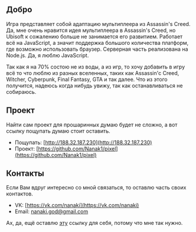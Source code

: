 ## Добро

Игра представляет собой адаптацию мультиплеера из Assassin's Creed. Да, мне очень нравится идея мультиплеера в Assassin's Creed, но Ubisoft к сожалению больше не занимается его развитием. Работает всё на JavaScript, а значит поддержка большого количества платформ, где возможно использовать браузер. Серверная часть реализована на Node.js. Да, я люблю JavaScript.

Так как я на 70% состою не из воды, а из игр, то хочу добавить в игру всё то что люблю из разных вселенных, таких как Assassin'c Creed, Witcher, Cyberpunk, Final Fantasy, GTA и так далее. Что из этого получится, надеюсь когда нибудь увижу, так как останавливаться не собираюсь.

## Проект

Найти сам проект для прошаринных думаю будет не сложно, а вот ссылку пощупать думаю стоит оставить.

- Пощупать: [http://188.32.187.230](http://188.32.187.230)
- Проект: [https://github.com/Nanak1/pixel](https://github.com/Nanak1/pixel)

## Контакты

Если Вам вдруг интересно со мной связаться, то оставлю часть своих контактов.

- VK: [https://vk.com/nanaki](https://vk.com/nanaki)
- Email: [nanaki.god@gmail.com](mailto:nanaki.god@gmail.com)

Ах, да, ещё оставлю [эту](https://nanak1.github.io/pixel) ссылку для себя, потому что мне так нужно.
